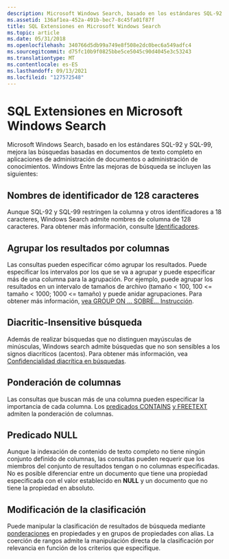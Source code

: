 ```yaml
---
description: Microsoft Windows Search, basado en los estándares SQL-92 y SQL-99, mejora las búsquedas basadas en documentos de texto completo en aplicaciones de administración de documentos o administración de conocimientos.
ms.assetid: 136af1ea-452a-491b-bec7-8c45fa01f87f
title: SQL Extensiones en Microsoft Windows Search
ms.topic: article
ms.date: 05/31/2018
ms.openlocfilehash: 340766d5db99a749e8f508e2dc0bec6a549adfc4
ms.sourcegitcommit: d75fc10b9f0825bbe5ce5045c90d4045e3c53243
ms.translationtype: MT
ms.contentlocale: es-ES
ms.lasthandoff: 09/13/2021
ms.locfileid: "127572548"
---
```

# <a name="sql-extensions-in-microsoft-windows-search"></a>SQL Extensiones en Microsoft Windows Search

Microsoft Windows Search, basado en los estándares SQL-92 y SQL-99, mejora las búsquedas basadas en documentos de texto completo en aplicaciones de administración de documentos o administración de conocimientos. Windows Entre las mejoras de búsqueda se incluyen las siguientes:

## <a name="128-character-identifier-names"></a>Nombres de identificador de 128 caracteres

Aunque SQL-92 y SQL-99 restringen la columna y otros identificadores a 18 caracteres, Windows Search admite nombres de columna de 128 caracteres. Para obtener más información, consulte [Identificadores](-search-sql-identifiers.md).

## <a name="grouping-results-by-columns"></a>Agrupar los resultados por columnas

Las consultas pueden especificar cómo agrupar los resultados. Puede especificar los intervalos por los que se va a agrupar y puede especificar más de una columna para la agrupación. Por ejemplo, puede agrupar los resultados en un intervalo de tamaños de archivo (tamaño < 100, 100 <= tamaño < 1000; 1000 <= tamaño) y puede anidar agrupaciones. Para obtener más información, [vea GROUP ON ... SOBRE... Instrucción](-search-sql-group-on-over.md).

## <a name="diacritic-insensitive-searching"></a>Diacritic-Insensitive búsqueda

Además de realizar búsquedas que no distinguen mayúsculas de minúsculas, Windows search admite búsquedas que no son sensibles a los signos diacríticos (acentos). Para obtener más información, vea [Confidencialidad diacrítica en búsquedas](-search-sql-accentinsensitivitysearches.md).

## <a name="column-weighting"></a>Ponderación de columnas

Las consultas que buscan más de una columna pueden especificar la importancia de cada columna. Los [predicados CONTAINS](-search-sql-contains.md) [y FREETEXT](-search-sql-freetext.md) admiten la ponderación de columnas.

## <a name="null-predicate"></a>Predicado NULL

Aunque la indexación de contenido de texto completo no tiene ningún conjunto definido de columnas, las consultas pueden requerir que los miembros del conjunto de resultados tengan o no columnas especificadas. No es posible diferenciar entre un documento que tiene una propiedad especificada con el valor establecido en **NULL** y un documento que no tiene la propiedad en absoluto.

## <a name="rank-modification"></a>Modificación de la clasificación

Puede manipular la clasificación de resultados de búsqueda mediante [ponderaciones](-search-sql-understandingrelevancevalues.md) en propiedades y en grupos de propiedades con alias. La coerción de rangos admite la manipulación directa de la clasificación por relevancia en función de los criterios que especifique.

 

 



